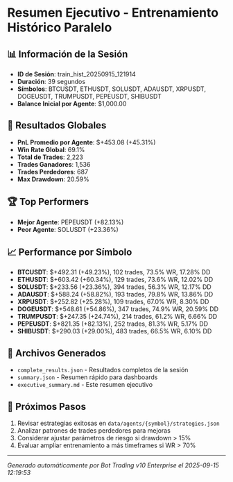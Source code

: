 # Resumen Ejecutivo - Entrenamiento Histórico Paralelo

## 📊 Información de la Sesión
- **ID de Sesión**: train_hist_20250915_121914
- **Duración**: 39 segundos
- **Símbolos**: BTCUSDT, ETHUSDT, SOLUSDT, ADAUSDT, XRPUSDT, DOGEUSDT, TRUMPUSDT, PEPEUSDT, SHIBUSDT
- **Balance Inicial por Agente**: $1,000.00

## 🎯 Resultados Globales
- **PnL Promedio por Agente**: $+453.08 (+45.31%)
- **Win Rate Global**: 69.1%
- **Total de Trades**: 2,223
- **Trades Ganadores**: 1,536
- **Trades Perdedores**: 687
- **Max Drawdown**: 20.59%

## 🏆 Top Performers
- **Mejor Agente**: PEPEUSDT (+82.13%)
- **Peor Agente**: SOLUSDT (+23.36%)

## 📈 Performance por Símbolo
- **BTCUSDT**: $+492.31 (+49.23%), 102 trades, 73.5% WR, 17.28% DD
- **ETHUSDT**: $+603.42 (+60.34%), 129 trades, 73.6% WR, 12.02% DD
- **SOLUSDT**: $+233.56 (+23.36%), 394 trades, 56.3% WR, 12.17% DD
- **ADAUSDT**: $+588.24 (+58.82%), 193 trades, 79.8% WR, 13.86% DD
- **XRPUSDT**: $+252.82 (+25.28%), 109 trades, 67.0% WR, 8.30% DD
- **DOGEUSDT**: $+548.61 (+54.86%), 347 trades, 74.9% WR, 20.59% DD
- **TRUMPUSDT**: $+247.35 (+24.74%), 214 trades, 61.2% WR, 6.66% DD
- **PEPEUSDT**: $+821.35 (+82.13%), 252 trades, 81.3% WR, 5.17% DD
- **SHIBUSDT**: $+290.03 (+29.00%), 483 trades, 66.5% WR, 6.10% DD

## 📁 Archivos Generados
- `complete_results.json` - Resultados completos de la sesión
- `summary.json` - Resumen rápido para dashboards
- `executive_summary.md` - Este resumen ejecutivo

## 🎯 Próximos Pasos
1. Revisar estrategias exitosas en `data/agents/{symbol}/strategies.json`
2. Analizar patrones de trades perdedores para mejoras
3. Considerar ajustar parámetros de riesgo si drawdown > 15%
4. Evaluar ampliar entrenamiento a más timeframes si WR > 70%

---
*Generado automáticamente por Bot Trading v10 Enterprise el 2025-09-15 12:19:53*
